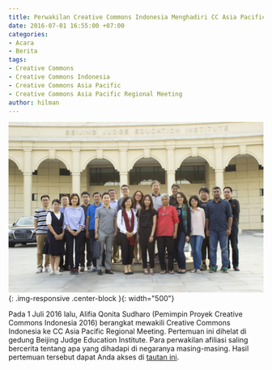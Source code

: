 ```yaml
---
title: Perwakilan Creative Commons Indonesia Menghadiri CC Asia Pacific Regional Meeting
date: 2016-07-01 16:55:00 +07:00
categories:
- Acara
- Berita
tags:
- Creative Commons
- Creative Commons Indonesia
- Creative Commons Asia Pacific
- Creative Commons Asia Pacific Regional Meeting
author: hilman
---
```


![28144921415_a81af89619_o-1024x683.jpg](/uploads/28144921415_a81af89619_o-1024x683.jpg){: .img-responsive .center-block }{: width="500"}

Pada 1 Juli 2016 lalu, Alifia Qonita Sudharo (Pemimpin Proyek Creative Commons Indonesia 2016) berangkat mewakili Creative Commons Indonesia ke CC Asia Pacific Regional Meeting. Pertemuan ini dihelat di gedung Beijing Judge Education Institute. Para perwakilan afiliasi saling bercerita tentang apa yang dihadapi  di negaranya masing-masing. Hasil pertemuan tersebut dapat Anda akses di [tautan ini](https://hackpad.com/CC-Asia-Pacific-Regional-Meeting-2016-5ksdMMU9E2F).